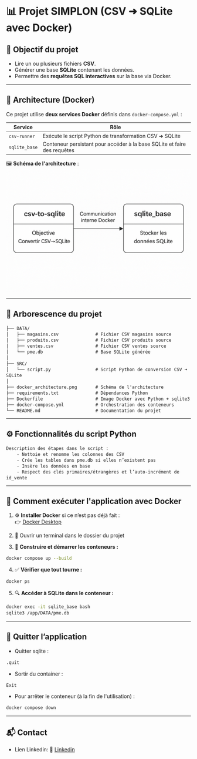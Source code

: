 # 📊 Projet SIMPLON (CSV ➜ SQLite avec Docker)

## 🎯 Objectif du projet

- Lire un ou plusieurs fichiers **CSV**.
- Générer une base **SQLite** contenant les données.
- Permettre des **requêtes SQL interactives** sur la base via Docker.

---

## 🧱 Architecture (Docker)

Ce projet utilise **deux services Docker** définis dans `docker-compose.yml` :

| Service       | Rôle                                                                     |
|---------------|--------------------------------------------------------------------------|
| `csv-runner`  | Exécute le script Python de transformation CSV ➜ SQLite                 |
| `sqlite_base` | Conteneur persistant pour accéder à la base SQLite et faire des requêtes |

🖼️ **Schéma de l'architecture** :  
![Architecture Docker](docker_architecture.png)

---

## 📁 Arborescence du projet

    ├── DATA/
    │   ├── magasins.csv              # Fichier CSV magasins source
    │   ├── produits.csv              # Fichier CSV produits source
    │   ├── ventes.csv                # Fichier CSV ventes source
    │   └── pme.db                    # Base SQLite générée
    │
    ├── SRC/
    │   └── script.py                 # Script Python de conversion CSV ➜ SQLite
    │
    ├── docker_architecture.png       # Schéma de l'architecture
    ├── requirements.txt              # Dépendances Python
    ├── Dockerfile                    # Image Docker avec Python + sqlite3
    ├── docker-compose.yml            # Orchestration des conteneurs
    └── README.md                     # Documentation du projet

---

## ⚙️ Fonctionnalités du script Python

    Description des étapes dans le script :
        - Nettoie et renomme les colonnes des CSV
        - Crée les tables dans pme.db si elles n’existent pas
        - Insère les données en base
        - Respect des clés primaires/étrangères et l’auto-incrément de id_vente

---

## 🚀 Comment exécuter l'application avec Docker
1. ⚙️ **Installer Docker** si ce n’est pas déjà fait :  
   👉 [Docker Desktop](https://www.docker.com/products/docker-desktop)

2. 📁 Ouvrir un terminal dans le dossier du projet

3. 🧱 **Construire et démarrer les conteneurs :**
```bash
docker compose up --build
```

4. ✅ **Vérifier que tout tourne :**
```bash
docker ps
```

5. 🔍 **Accéder à SQLite dans le conteneur :**
```bash
docker exec -it sqlite_base bash
sqlite3 /app/DATA/pme.db
```

---



## 🚪 Quitter l’application
- Quitter sqlite :
```bash
.quit
```
- Sortir du container :
```bash
Exit
```
- Pour arrêter le conteneur (à la fin de l'utilisation) :
```bash
docker compose down
```  

---

## 📬 Contact
- Lien Linkedin: 📧 [Linkedin](https://www.linkedin.com/in/damien-schaeffer-45a59821b/)
    